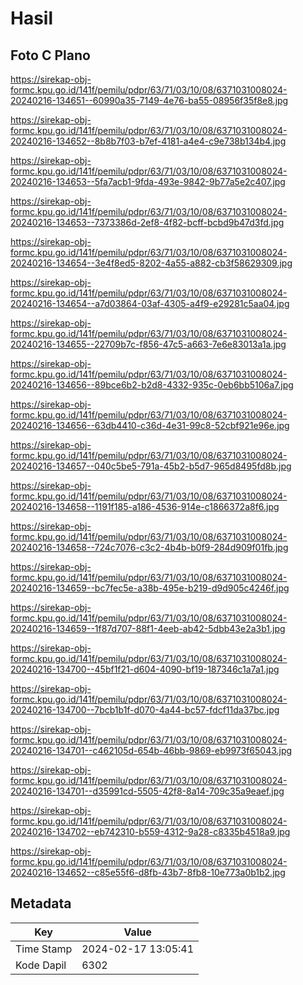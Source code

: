 # Hasil

## Foto C Plano

https://sirekap-obj-formc.kpu.go.id/141f/pemilu/pdpr/63/71/03/10/08/6371031008024-20240216-134651--60990a35-7149-4e76-ba55-08956f35f8e8.jpg

https://sirekap-obj-formc.kpu.go.id/141f/pemilu/pdpr/63/71/03/10/08/6371031008024-20240216-134652--8b8b7f03-b7ef-4181-a4e4-c9e738b134b4.jpg

https://sirekap-obj-formc.kpu.go.id/141f/pemilu/pdpr/63/71/03/10/08/6371031008024-20240216-134653--5fa7acb1-9fda-493e-9842-9b77a5e2c407.jpg

https://sirekap-obj-formc.kpu.go.id/141f/pemilu/pdpr/63/71/03/10/08/6371031008024-20240216-134653--7373386d-2ef8-4f82-bcff-bcbd9b47d3fd.jpg

https://sirekap-obj-formc.kpu.go.id/141f/pemilu/pdpr/63/71/03/10/08/6371031008024-20240216-134654--3e4f8ed5-8202-4a55-a882-cb3f58629309.jpg

https://sirekap-obj-formc.kpu.go.id/141f/pemilu/pdpr/63/71/03/10/08/6371031008024-20240216-134654--a7d03864-03af-4305-a4f9-e29281c5aa04.jpg

https://sirekap-obj-formc.kpu.go.id/141f/pemilu/pdpr/63/71/03/10/08/6371031008024-20240216-134655--22709b7c-f856-47c5-a663-7e6e83013a1a.jpg

https://sirekap-obj-formc.kpu.go.id/141f/pemilu/pdpr/63/71/03/10/08/6371031008024-20240216-134656--89bce6b2-b2d8-4332-935c-0eb6bb5106a7.jpg

https://sirekap-obj-formc.kpu.go.id/141f/pemilu/pdpr/63/71/03/10/08/6371031008024-20240216-134656--63db4410-c36d-4e31-99c8-52cbf921e96e.jpg

https://sirekap-obj-formc.kpu.go.id/141f/pemilu/pdpr/63/71/03/10/08/6371031008024-20240216-134657--040c5be5-791a-45b2-b5d7-965d8495fd8b.jpg

https://sirekap-obj-formc.kpu.go.id/141f/pemilu/pdpr/63/71/03/10/08/6371031008024-20240216-134658--1191f185-a186-4536-914e-c1866372a8f6.jpg

https://sirekap-obj-formc.kpu.go.id/141f/pemilu/pdpr/63/71/03/10/08/6371031008024-20240216-134658--724c7076-c3c2-4b4b-b0f9-284d909f01fb.jpg

https://sirekap-obj-formc.kpu.go.id/141f/pemilu/pdpr/63/71/03/10/08/6371031008024-20240216-134659--bc7fec5e-a38b-495e-b219-d9d905c4246f.jpg

https://sirekap-obj-formc.kpu.go.id/141f/pemilu/pdpr/63/71/03/10/08/6371031008024-20240216-134659--1f87d707-88f1-4eeb-ab42-5dbb43e2a3b1.jpg

https://sirekap-obj-formc.kpu.go.id/141f/pemilu/pdpr/63/71/03/10/08/6371031008024-20240216-134700--45bf1f21-d604-4090-bf19-187346c1a7a1.jpg

https://sirekap-obj-formc.kpu.go.id/141f/pemilu/pdpr/63/71/03/10/08/6371031008024-20240216-134700--7bcb1b1f-d070-4a44-bc57-fdcf11da37bc.jpg

https://sirekap-obj-formc.kpu.go.id/141f/pemilu/pdpr/63/71/03/10/08/6371031008024-20240216-134701--c462105d-654b-46bb-9869-eb9973f65043.jpg

https://sirekap-obj-formc.kpu.go.id/141f/pemilu/pdpr/63/71/03/10/08/6371031008024-20240216-134701--d35991cd-5505-42f8-8a14-709c35a9eaef.jpg

https://sirekap-obj-formc.kpu.go.id/141f/pemilu/pdpr/63/71/03/10/08/6371031008024-20240216-134702--eb742310-b559-4312-9a28-c8335b4518a9.jpg

https://sirekap-obj-formc.kpu.go.id/141f/pemilu/pdpr/63/71/03/10/08/6371031008024-20240216-134652--c85e55f6-d8fb-43b7-8fb8-10e773a0b1b2.jpg


## Metadata

| Key        | Value               |
| ---------- | ------------------- |
| Time Stamp | 2024-02-17 13:05:41 |
| Kode Dapil | 6302                |



